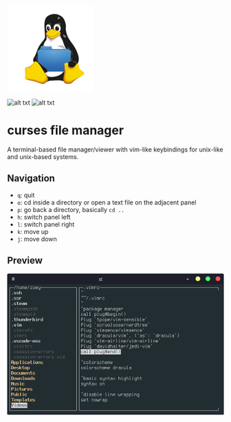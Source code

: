 ![alt txt](https://github.com/zoeyalex/curses-file-manager/blob/master/img/tux.png)

![alt txt](https://img.shields.io/github/last-commit/zoeyalex/curses-file-manager/master)
![alt txt](https://img.shields.io/github/repo-size/zoeyalex/curses-file-manager)
# curses file manager
A terminal-based file manager/viewer with vim-like keybindings for unix-like and unix-based systems.

Navigation
-----
* `q`: quit
* `o`: cd inside a directory or open a text file on the adjacent panel
* `p`: go back a directory, basically `cd ..`
* `h`: switch panel left
* `l`: switch panel right
* `k`: move up
* `j`: move down

Preview
-----
![alt txt](https://github.com/zoeyalex/curses-file-manager/blob/master/img/Screenshot_2021-04-30_02-12-56.png)
